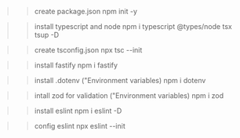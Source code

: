 >> create package.json
npm init -y

>> install typescript and node
npm i typescript @types/node tsx tsup -D

>> create tsconfig.json
npx tsc --init

>> install fastify
npm i fastify

>> install .dotenv ("Environment variables)
npm i dotenv

>> intall zod for validation ("Environment variables)
npm i zod

>> install eslint
npm i eslint -D

>> config eslint
npx eslint --init